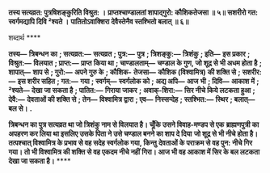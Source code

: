 **तस्य सत्यव्रत: पुत्रषिशङ्कुरिति विश्रुत: ।** **प्राप्तश्चाण्डालतां शापाद्गुरो: कौशिकतेजसा ॥ ५॥** **सशरीरो गत: स्वर्गमद्यापि दिवि ²श्यते ।** **पातितोऽवाक्शिरा देवैस्तेनैव स्तश्भितो बलात् ॥ ६॥** 

शब्दार्थ **** 

**तस्य—** **त्रिबन्धन का** **; सत्यव्रत:—** **सत्यव्रत** **; पुत्र:—** **पुत्र** **; त्रिशङ्कु:—** **त्रिशंकु** **; इति—** **इस प्रकार** **; विश्रुत:—** **विलयात** **; प्राप्त:—** **प्राप्त** **किया था** **; चाण्डालताम्—** **चण्डाल के गुण, जो शूद्र से भी अधम होता है** **; शापात्—** **शाप से** **; गुरो:—** **अपने गुरु के** **; कौशिक-** **तेजसा—** **कौशिक (विश्वामित्र) की शक्ति से** **; सशरीर:—** **इस शरीर सहित** **; गत:—** **गया** **; स्वर्गम्—** **स्वर्गलोक को** **; अद्य अपि—** **आज** **भी** **; दिवि—** **आकाश में** **; ²श्यते—** **देखा जा सकता है** **; पातित:—** **गिराया जाकर** **; अवाक्-शिरा:—** **सिर नीचे किये लटकता हुआ** **;** **देवै:—** **देवताओं की शक्ति से** **; तेन—** **विश्वामित्र द्वारा** **; एव—** **निस्सन्देह** **; स्तश्भित:—** **स्थिर** **; बलात्—** **बल से।** **.** 

**त्रिबन्धन का पुत्र सत्यव्रत था जो त्रिशंकु नाम से विलयात है। चूँकि उसने विवाह-मण्डप से एक** **ब्राह्मणपुत्री का अपहरण कर लिया था इसलिए उसके पिता ने उसे चण्डाल बनने का शाप दे दिया** **जो शूद्र से भी नीचे होता है। तत्पश्चात् विश्वामित्र के प्रभाव से वह सदेह स्वर्गलोक गया, किन्तु** **देवताओं के पराक्रम से वह पुन: नीचे गिर गया। तो भी विश्वामित्र की शक्ति से वह एकदम नीचे नहीं** **गिरा। आज भी वह आकाश में सिर के बल लटकता देखा जा सकता है।** **** 
